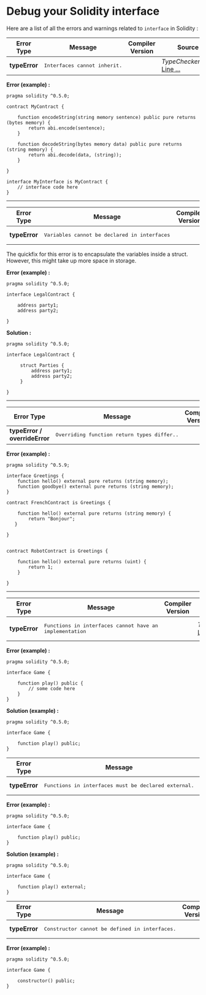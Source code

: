 # Debug your Solidity interface

Here are a list of all the errors and warnings related to `interface` in Solidity :


|**Error Type**|**Message**|**Compiler Version**|**Source**|
| --- | --- | --- | --- |
| **typeError**|<pre>Interfaces cannot inherit.</pre>||_TypeChecker.cpp_, [Line ...](#)|

**Error (example) :**

```solidity
pragma solidity ^0.5.0;

contract MyContract {
    
    function encodeString(string memory sentence) public pure returns (bytes memory) {
        return abi.encode(sentence);
    }
    
    function decodeString(bytes memory data) public pure returns (string memory) {
        return abi.decode(data, (string));
    }
    
}

interface MyInterface is MyContract {
    // interface code here
}
```
-----



|**Error Type**|**Message**|**Compiler Version**|**Source**|
| --- | --- | --- | --- |
| **typeError**|<pre>Variables cannot be declared in interfaces</pre>||_TypeChecker.cpp_, [Line ...](#)|

The quickfix for this error is to encapsulate the variables inside a struct. However, this might take up more space in storage.

**Error (example) :**
```solidity
pragma solidity ^0.5.0;

interface LegalContract {
    
    address party1;
    address party2;
    
}
```

**Solution :**
```solidity
pragma solidity ^0.5.0;

interface LegalContract {
     
     struct Parties {
         address party1;
         address party2;
     } 
     
}
```
-----



|**Error Type**|**Message**|**Compiler Version**|**Source**|
| --- | --- | --- | --- |
| **typeError / overrideError**|<pre>Overriding function return types differ..</pre>||_ContractLevelChecker.cpp_, [Line ...](#)|

**Error (example) :**

```solidity
pragma solidity ^0.5.9;

interface Greetings {
    function hello() external pure returns (string memory);
    function goodbye() external pure returns (string memory);
}

contract FrenchContract is Greetings {
    
    function hello() external pure returns (string memory) {
        return "Bonjour";
   }

}


contract RobotContract is Greetings {
    
    function hello() external pure returns (uint) {
        return 1;
    }
    
}
```
-----


|**Error Type**|**Message**|**Compiler Version**|**Source**|
| --- | --- | --- | --- |
| **typeError**|<pre>Functions in interfaces cannot have an implementation</pre>||_TypeChecker.cpp_, [Line ...](#)|

**Error (example) :**

```solidity
pragma solidity ^0.5.0;

interface Game {
    
    function play() public {
        // some code here
    }
}
```


**Solution (example) :**

```solidity
pragma solidity ^0.5.0;

interface Game {
    
    function play() public;
}
```


|**Error Type**|**Message**|**Compiler Version**|**Source**|
| --- | --- | --- | --- |
| **typeError**|<pre>Functions in interfaces must be declared external.</pre>||_TypeChecker.cpp_, [Line ...](#)|

**Error (example) :**

```solidity
pragma solidity ^0.5.0;

interface Game {
    
    function play() public;
}
```


**Solution (example) :**

```solidity
pragma solidity ^0.5.0;

interface Game {
    
    function play() external;
}
```



|**Error Type**|**Message**|**Compiler Version**|**Source**|
| --- | --- | --- | --- |
| **typeError**|<pre>Constructor cannot be defined in interfaces.</pre>||_TypeChecker.cpp_, [Line ...](#)|

**Error (example) :**

```solidity
pragma solidity ^0.5.0;

interface Game {
    
    constructor() public;
}
```